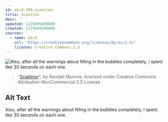 ```yaml
---
id: xkcd.499-scantron
title: Scantron
desc: ''
updated: 1225699200000
created: 1225699200000
sources:
  - name: xkcd
    url: 'https://creativecommons.org/licenses/by-nc/2.5/'
    license: Creative Commons 2.5
---
```

![Also, after all the warnings about filling in the bubbles completely, I spent like 30 seconds on each one.](https://imgs.xkcd.com/comics/scantron.png)
> "[Scantron](https://xkcd.com/499/)", by Randall Munroe, licensed under Creative Commons Attribution-NonCommercial 2.5 License

## Alt Text
Also, after all the warnings about filling in the bubbles completely, I spent like 30 seconds on each one.
